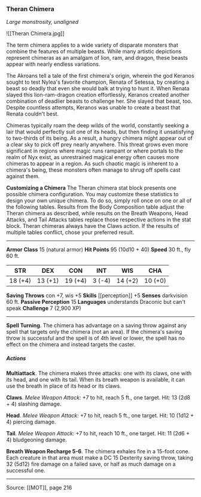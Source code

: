 ### Theran Chimera
_Large monstrosity, unaligned_

![[Theran Chimera.jpg]]

The term chimera applies to a wide variety of disparate monsters that combine the features of multiple beasts. While many artistic depictions represent chimeras as an amalgam of lion, ram, and dragon, these beasts appear with nearly endless variations.

The Akroans tell a tale of the first chimera's origin, wherein the god Keranos sought to test Nylea's favorite champion, Renata of Setessa, by creating a beast so deadly that even she would balk at trying to hunt it. When Renata slayed this lion-ram-dragon creation effortlessly, Keranos created another combination of deadlier beasts to challenge her. She slayed that beast, too. Despite countless attempts, Keranos was unable to create a beast that Renata couldn't best.

Chimeras typically roam the deep wilds of the world, constantly seeking a lair that would perfectly suit one of its heads, but then finding it unsatisfying to two-thirds of its being. As a result, a hungry chimera might appear out of a clear sky to pick off prey nearly anywhere. This threat grows even more significant in regions where magic runs rampant or where portals to the realm of Nyx exist, as unrestrained magical energy often causes more chimeras to appear in a region. As such chaotic magic is inherent to a chimera's being, these monsters often manage to shrug off spells cast against them.


**Customizing a Chimera** The Theran chimera stat block presents one possible chimera configuration. You may customize these statistics to design your own unique chimera. To do so, simply roll once on one or all of the following tables. Results from the Body Composition table adjust the Theran chimera as described, while results on the Breath Weapons, Head Attacks, and Tail Attacks tables replace those respective actions in the stat block. Theran chimeras always have the Claws action. If the results of multiple tables conflict, chose your preferred result.













---

**Armor Class** 15 (natural armor)
**Hit Points** 95 (10d10 + 40)
**Speed** 30 ft., fly 60 ft.

| STR     | DEX     | CON     | INT     | WIS     | CHA     |
|---------|---------|---------|---------|---------|---------|
| 18 (+4) | 13 (+1) | 19 (+4) | 3 (-4) | 14 (+2) | 10 (+0) |

**Saving Throws** con +7, wis +5
**Skills** [[perception]] +5
**Senses** darkvision 60 ft.
**Passive Perception** 15
**Languages** understands Draconic but can't speak
**Challenge** 7 (2,900 XP)

---

**Spell Turning**. The chimera has advantage on a saving throw against any spell that targets only the chimera (not an area). If the chimera's saving throw is successful and the spell is of 4th level or lower, the spell has no effect on the chimera and instead targets the caster.

##### Actions
**Multiattack**. The chimera makes three attacks: one with its claws, one with its head, and one with its tail. When its breath weapon is available, it can use the breath in place of its head or its claws.

**Claws**. _Melee Weapon Attack:_ +7 to hit, reach 5 ft., one target. Hit: 13 (2d8 + 4) slashing damage.

**Head**. _Melee Weapon Attack:_ +7 to hit, reach 5 ft., one target. Hit: 10 (1d12 + 4) piercing damage.

**Tail**. _Melee Weapon Attack:_ +7 to hit, reach 10 ft., one target. Hit: 11 (2d6 + 4) bludgeoning damage.

**Breath Weapon Recharge 5-6**. The chimera exhales fire in a 15-foot cone. Each creature in that area must make a DC 15 Dexterity saving throw, taking 32 (5d12) fire damage on a failed save, or half as much damage on a successful one.


---

Source: [[MOT]], page 216